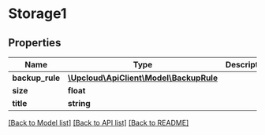 # Storage1

## Properties
Name | Type | Description | Notes
------------ | ------------- | ------------- | -------------
**backup_rule** | [**\Upcloud\ApiClient\Model\BackupRule**](BackupRule.md) |  | [optional] 
**size** | **float** |  | [optional] 
**title** | **string** |  | [optional] 

[[Back to Model list]](../../README.md#documentation-of-the-models) [[Back to API list]](../../README.md#documentation) [[Back to README]](../../README.md)


